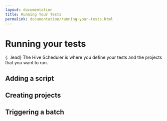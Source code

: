 ```yaml
---
layout: documentation
title: Running Your Tests
permalink: documentation/running-your-tests.html
---
```


# Running your tests

{: .lead}
The Hive Scheduler is where you define your tests and the projects that you want
to run.

## Adding a script

## Creating projects

## Triggering a batch




